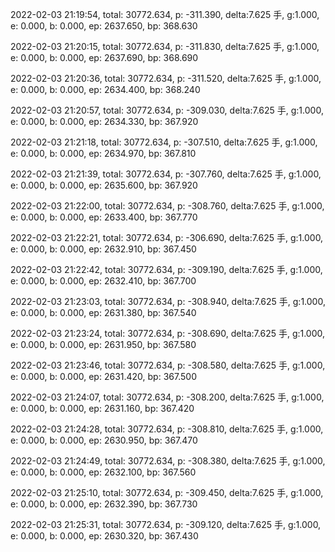 2022-02-03 21:19:54, total: 30772.634, p: -311.390, delta:7.625 手, g:1.000, e: 0.000, b: 0.000, ep: 2637.650, bp: 368.630

2022-02-03 21:20:15, total: 30772.634, p: -311.830, delta:7.625 手, g:1.000, e: 0.000, b: 0.000, ep: 2637.690, bp: 368.690

2022-02-03 21:20:36, total: 30772.634, p: -311.520, delta:7.625 手, g:1.000, e: 0.000, b: 0.000, ep: 2634.400, bp: 368.240

2022-02-03 21:20:57, total: 30772.634, p: -309.030, delta:7.625 手, g:1.000, e: 0.000, b: 0.000, ep: 2634.330, bp: 367.920

2022-02-03 21:21:18, total: 30772.634, p: -307.510, delta:7.625 手, g:1.000, e: 0.000, b: 0.000, ep: 2634.970, bp: 367.810

2022-02-03 21:21:39, total: 30772.634, p: -307.760, delta:7.625 手, g:1.000, e: 0.000, b: 0.000, ep: 2635.600, bp: 367.920

2022-02-03 21:22:00, total: 30772.634, p: -308.760, delta:7.625 手, g:1.000, e: 0.000, b: 0.000, ep: 2633.400, bp: 367.770

2022-02-03 21:22:21, total: 30772.634, p: -306.690, delta:7.625 手, g:1.000, e: 0.000, b: 0.000, ep: 2632.910, bp: 367.450

2022-02-03 21:22:42, total: 30772.634, p: -309.190, delta:7.625 手, g:1.000, e: 0.000, b: 0.000, ep: 2632.410, bp: 367.700

2022-02-03 21:23:03, total: 30772.634, p: -308.940, delta:7.625 手, g:1.000, e: 0.000, b: 0.000, ep: 2631.380, bp: 367.540

2022-02-03 21:23:24, total: 30772.634, p: -308.690, delta:7.625 手, g:1.000, e: 0.000, b: 0.000, ep: 2631.950, bp: 367.580

2022-02-03 21:23:46, total: 30772.634, p: -308.580, delta:7.625 手, g:1.000, e: 0.000, b: 0.000, ep: 2631.420, bp: 367.500

2022-02-03 21:24:07, total: 30772.634, p: -308.200, delta:7.625 手, g:1.000, e: 0.000, b: 0.000, ep: 2631.160, bp: 367.420

2022-02-03 21:24:28, total: 30772.634, p: -308.810, delta:7.625 手, g:1.000, e: 0.000, b: 0.000, ep: 2630.950, bp: 367.470

2022-02-03 21:24:49, total: 30772.634, p: -308.380, delta:7.625 手, g:1.000, e: 0.000, b: 0.000, ep: 2632.100, bp: 367.560

2022-02-03 21:25:10, total: 30772.634, p: -309.450, delta:7.625 手, g:1.000, e: 0.000, b: 0.000, ep: 2632.390, bp: 367.730

2022-02-03 21:25:31, total: 30772.634, p: -309.120, delta:7.625 手, g:1.000, e: 0.000, b: 0.000, ep: 2630.320, bp: 367.430